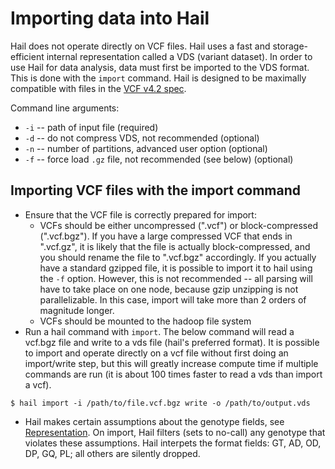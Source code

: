 # Importing data into Hail

Hail does not operate directly on VCF files.  Hail uses a fast and storage-efficient internal representation called a VDS (variant dataset).  In order to use Hail for data analysis, data must first be imported to the VDS format.  This is done with the `import` command.  Hail is designed to be maximally compatible with files in the [VCF v4.2 spec](https://samtools.github.io/hts-specs/VCFv4.2.pdf).

Command line arguments: 
 - `-i` -- path of input file (required)
 - `-d` -- do not compress VDS, not recommended (optional)
 - `-n` -- number of partitions, advanced user option (optional)
 - `-f` -- force load `.gz` file, not recommended (see below) (optional)

## Importing VCF files with the import command

 - Ensure that the VCF file is correctly prepared for import:
   - VCFs should be either uncompressed (".vcf") or block-compressed (".vcf.bgz").  If you have a large compressed VCF that ends in ".vcf.gz", it is likely that the file is actually block-compressed, and you should rename the file to ".vcf.bgz" accordingly.  If you actually have a standard gzipped file, it is possible to import it to hail using the `-f` option.  However, this is not recommended -- all parsing will have to take place on one node, because gzip unzipping is not parallelizable.  In this case, import will take more than 2 orders of magnitude longer.
   - VCFs should be mounted to the hadoop file system
 - Run a hail command with `import`.  The below command will read a vcf.bgz file and write to a vds file (hail's preferred format).  It is possible to import and operate directly on a vcf file without first doing an import/write step, but this will greatly increase compute time if multiple commands are run (it is about 100 times faster to read a vds than import a vcf).
``` 
$ hail import -i /path/to/file.vcf.bgz write -o /path/to/output.vds
```
 - Hail makes certain assumptions about the genotype fields, see [Representation](https://github.com/broadinstitute/hail/blob/master/docs/Representation.md).  On import, Hail filters (sets to no-call) any genotype that violates these assumptions.  Hail interpets the format fields: GT, AD, OD, DP, GQ, PL; all others are silently dropped.
